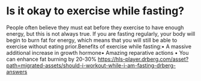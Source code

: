 # Is it okay to exercise while fasting?

People often believe they must eat before they exercise to have enough energy, but this is not always true. If you are fasting regularly, your body will begin to burn fat for energy, which means that you will still be able to exercise without eating prior.Benefits of exercise while fasting:• A massive additional increase in growth hormone• Amazing reparative actions • You can enhance fat burning by 20-30% https://hls-player.drberg.com/asset?path=migrated-assets/should-i-workout-while-i-am-fasting-drberg-answers